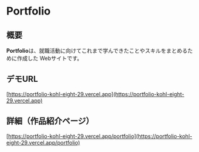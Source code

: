 #  Portfolio

##  概要
**Portfolio**は、就職活動に向けてこれまで学んできたことやスキルをまとめるために作成した Webサイトです。

##  デモURL
[https://portfolio-kohl-eight-29.vercel.app](https://portfolio-kohl-eight-29.vercel.app)

##  詳細（作品紹介ページ）
[https://portfolio-kohl-eight-29.vercel.app/portfolio](https://portfolio-kohl-eight-29.vercel.app/portfolio)

